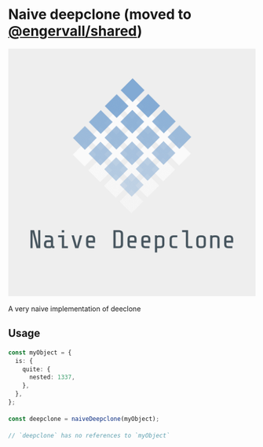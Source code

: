 # Naive deepclone (moved to [@engervall/shared](https://www.npmjs.com/package/@engervall/shared))

![](https://raw.githubusercontent.com/erikengervall/gigalib/main/packages/naive-deepclone/logos/logo.png)

A very naive implementation of deeclone

## Usage

```ts
const myObject = {
  is: {
    quite: {
      nested: 1337,
    },
  },
};

const deepclone = naiveDeepclone(myObject);

// `deepclone` has no references to `myObject`
```

